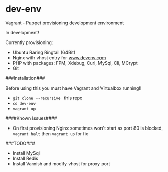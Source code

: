 dev-env
=======

Vagrant - Puppet provisioning development environment

In development!

Currently provisioning:
 - Ubuntu Raring Ringtail (64Bit)
 - Nginx with vhost entry for www.devenv.com
 - PHP with packages: FPM, Xdebug, Curl, MySql, Cli, MCrypt
 - Git

###Installation###

Before using this you must have Vagrant and Virtualbox running!!

 - `git clone --recursive ` this repo
 - `cd dev-env`
 - `vagrant up`

####Known Issues####

 - On first provisioning Nginx sometimes won't start as port 80 is blocked, `vagrant halt` then `vagrant up` for fix
 
 ###TODO###
 
  - Install MySql
  - Install Redis
  - Install Varnish and modify vhost for proxy port